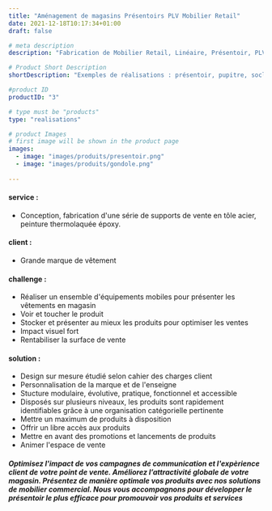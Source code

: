 ```yaml
---
title: "Aménagement de magasins Présentoirs PLV Mobilier Retail"
date: 2021-12-18T10:17:34+01:00
draft: false

# meta description
description: "Fabrication de Mobilier Retail, Linéaire, Présentoir, PLV"

# Product Short Description
shortDescription: "Exemples de réalisations : présentoir, pupitre, socle, borne, PLV, mobilier retail, gondole, meuble de caisse, meuble linéaire, mobilier retail éco conçu, éco conception, agencement de magasin"

#product ID
productID: "3"

# type must be "products"
type: "realisations"

# product Images
# first image will be shown in the product page
images:
  - image: "images/produits/presentoir.png"
  - image: "images/produits/gondole.png"
  
---
```


#### service :
* Conception, fabrication d'une série de supports de vente en tôle acier, peinture thermolaquée époxy.

#### client :
* Grande marque de vêtement 

#### challenge :
* Réaliser un ensemble d'équipements mobiles pour présenter les vêtements en magasin
* Voir et toucher le produit
* Stocker et présenter au mieux les produits pour optimiser les ventes
* Impact visuel fort
* Rentabiliser la surface de vente
  
#### solution :
* Design sur mesure étudié selon cahier des charges client
* Personnalisation de la marque et de l'enseigne
* Stucture modulaire, évolutive, pratique, fonctionnel et accessible
* Disposés sur plusieurs niveaux, les produits sont rapidement identifiables grâce à une organisation catégorielle pertinente
* Mettre un maximum de produits à disposition
* Offrir un libre accès aux produits
* Mettre en avant des promotions et lancements de produits
* Animer l'espace de vente

##### Optimisez l'impact de vos campagnes de communication et l'expèrience client de votre point de vente. Améliorez l’attractivité globale de votre magasin. Présentez de manière optimale vos produits avec nos solutions de mobilier commercial. Nous  vous accompagnons pour développer le présentoir le plus efficace pour promouvoir vos produits et services